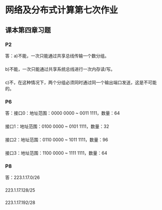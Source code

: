# 网络及分布式计算第七次作业
## 课本第四章习题
### P2
答：a)不能，一次只能通过共享总线传输一个数分组。
### 
b)不能，一次只能通过共享系统总线进行一次内存读/写。
### 
c)不，在这种情况下，两个分组必须同时通过同一个输出端口发送，这是不可能的。
### P6
答：接口0：地址范围：0000 0000 ~ 0011 1111，数量：64
### 
接口1：地址范围：0100 0000 ~ 0101 1111，数量：32
### 
接口2：地址范围：0110 0000 ~ 1011 1111，数量：96
### 
接口3：地址范围：1100 0000 ~ 1111 1111，数量：64
### P8
答：223.1.17.0/26
### 
223.1.17.128/25
### 
223.1.17.192/28